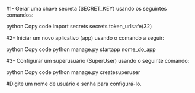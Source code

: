 #1- Gerar uma chave secreta (SECRET_KEY) usando os seguintes comandos:

python
Copy code
import secrets
secrets.token_urlsafe(32)


#2- Iniciar um novo aplicativo (app) usando o comando a seguir:

python
Copy code
python manage.py startapp nome_do_app


#3- Configurar um superusuário (SuperUser) usando o seguinte comando:

python
Copy code
python manage.py createsuperuser

#Digite um nome de usuário e senha para configurá-lo.
